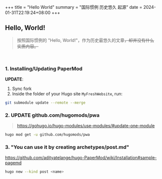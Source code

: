 +++
title = "Hello World"
summary = "国际惯例 历史悠久 起源"
date = 2024-01-31T22:19:24+08:00
+++

## Hello, World!  
> 按照国际惯例的 "Hello, World!"，作为历史最悠久的文章<del>，却并没有什么实质内容<del>。

<br />

### 1. Installing/Updating PaperMod  
**UPDATE**:  
1. Sync fork
2. Inside the folder of your Hugo site `MyFreshWebsite`, run:  
```bash
git submodule update --remote --merge
```  
### 2. UPDATE github.com/hugomods/pwa  
> https://gohugo.io/hugo-modules/use-modules/#update-one-module  
```bash
hugo mod get -u github.com/hugomods/pwa
```  
### 3. "You can use it by creating archetypes/post.md"
https://github.com/adityatelange/hugo-PaperMod/wiki/Installation#sample-pagemd
```bash
hugo new --kind post <name>
```